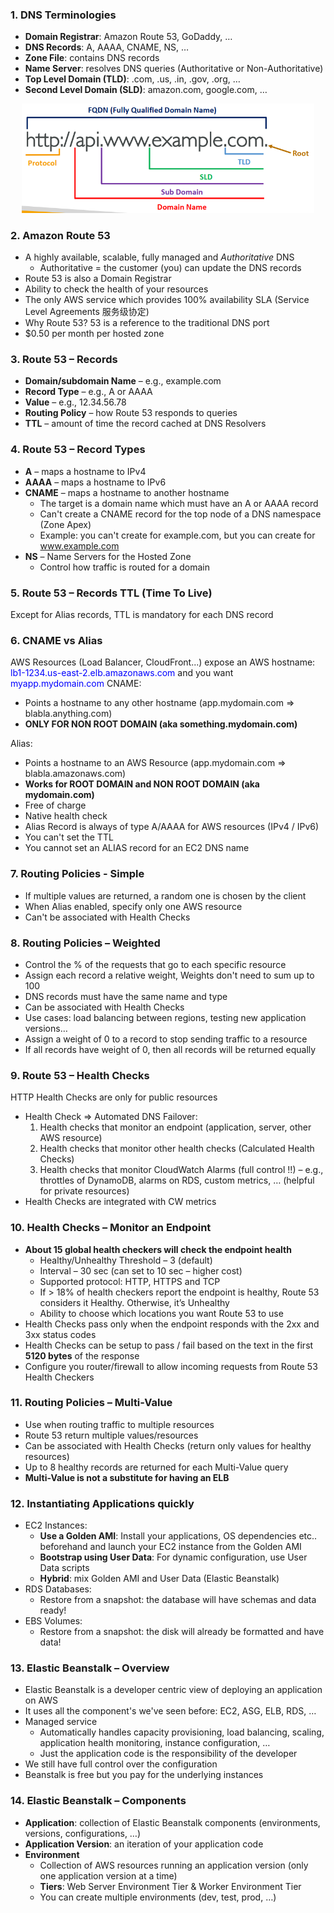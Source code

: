 ### 1. DNS Terminologies

- **Domain Registrar**: Amazon Route 53, GoDaddy, …
- **DNS Records**: A, AAAA, CNAME, NS, …
- **Zone File**: contains DNS records
- **Name Server**: resolves DNS queries (Authoritative or Non-Authoritative)
- **Top Level Domain (TLD)**: .com, .us, .in, .gov, .org, …
- **Second Level Domain (SLD)**: amazon.com, google.com, …
<center><img src="dns.png" style="zoom:60%"></center>

### 2. Amazon Route 53

- A highly available, scalable, fully managed and *Authoritative* DNS
  - Authoritative = the customer (you) can update the DNS records
- Route 53 is also a Domain Registrar
- Ability to check the health of your resources
- The only AWS service which provides 100% availability SLA (Service Level Agreements 服务级协定)
- Why Route 53? 53 is a reference to the traditional DNS port
- $0.50 per month per hosted zone

### 3. Route 53 – Records

- **Domain/subdomain Name** – e.g., example.com
- **Record Type** – e.g., A or AAAA
- **Value** – e.g., 12.34.56.78
- **Routing Policy** – how Route 53 responds to queries
- **TTL** – amount of time the record cached at DNS Resolvers

### 4. Route 53 – Record Types

- **A** – maps a hostname to IPv4
- **AAAA** – maps a hostname to IPv6
- **CNAME** – maps a hostname to another hostname
  - The target is a domain name which must have an A or AAAA record
  - Can't create a CNAME record for the top node of a DNS namespace (Zone Apex)
  - Example: you can't create for example.com, but you can create for www.example.com
- **NS** – Name Servers for the Hosted Zone
  - Control how traffic is routed for a domain

### 5. Route 53 – Records TTL (Time To Live)
Except for Alias records, TTL is mandatory for each DNS record

### 6. CNAME vs Alias
AWS Resources (Load Balancer, CloudFront...) expose an AWS hostname: <font color=blue>lb1-1234.us-east-2.elb.amazonaws.com</font> and you want <font color=blue>myapp.mydomain.com</font>
CNAME:

- Points a hostname to any other hostname (app.mydomain.com => blabla.anything.com)
- **ONLY FOR NON ROOT DOMAIN (aka something.mydomain.com)**

Alias:
- Points a hostname to an AWS Resource (app.mydomain.com => blabla.amazonaws.com)
- **Works for ROOT DOMAIN and NON ROOT DOMAIN (aka mydomain.com)**
- Free of charge
- Native health check
- Alias Record is always of type A/AAAA for AWS resources (IPv4 / IPv6)
- You can't set the TTL
- You cannot set an ALIAS record for an EC2 DNS name

### 7. Routing Policies - Simple
- If multiple values are returned, a random one is chosen by the client
- When Alias enabled, specify only one AWS resource
- Can't be associated with Health Checks

### 8. Routing Policies – Weighted

- Control the % of the requests that go to each specific resource
- Assign each record a relative weight, Weights don't need to sum up to 100
- DNS records must have the same name and type
- Can be associated with Health Checks
- Use cases: load balancing between regions, testing new application versions…
- Assign a weight of 0 to a record to stop sending traffic to a resource
- If all records have weight of 0, then all records will be returned equally

### 9. Route 53 – Health Checks
HTTP Health Checks are only for public resources

- Health Check => Automated DNS Failover:
  1. Health checks that monitor an endpoint (application, server, other AWS resource)
  2. Health checks that monitor other health checks (Calculated Health Checks)
  3. Health checks that monitor CloudWatch Alarms (full control !!) – e.g., throttles of DynamoDB, alarms on RDS, custom metrics, … (helpful for private resources)
- Health Checks are integrated with CW metrics

### 10. Health Checks – Monitor an Endpoint

- **About 15 global health checkers will check the endpoint health**
  - Healthy/Unhealthy Threshold – 3 (default)
  - Interval – 30 sec (can set to 10 sec – higher cost)
  - Supported protocol: HTTP, HTTPS and TCP
  - If > 18% of health checkers report the endpoint is healthy, Route 53 considers it Healthy. Otherwise, it’s Unhealthy
  - Ability to choose which locations you want Route 53 to use
- Health Checks pass only when the endpoint responds with the 2xx and 3xx status codes
- Health Checks can be setup to pass / fail based on the text in the first **5120 bytes** of the response
- Configure you router/firewall to allow incoming requests from Route 53 Health Checkers

### 11. Routing Policies – Multi-Value

- Use when routing traffic to multiple resources
- Route 53 return multiple values/resources
- Can be associated with Health Checks (return only values for healthy resources)
- Up to 8 healthy records are returned for each Multi-Value query
- **Multi-Value is not a substitute for having an ELB**

### 12. Instantiating Applications quickly

- EC2 Instances:
  - **Use a Golden AMI**: Install your applications, OS dependencies etc.. beforehand and launch your EC2 instance from the Golden AMI
  - **Bootstrap using User Data**: For dynamic configuration, use User Data scripts
  - **Hybrid**: mix Golden AMI and User Data (Elastic Beanstalk)
- RDS Databases:
  - Restore from a snapshot: the database will have schemas and data ready!
- EBS Volumes:
  - Restore from a snapshot: the disk will already be formatted and have data!

### 13. Elastic Beanstalk – Overview

- Elastic Beanstalk is a developer centric view of deploying an application on AWS
- It uses all the component's we've seen before: EC2, ASG, ELB, RDS, … 
- Managed service
  - Automatically handles capacity provisioning, load balancing, scaling, application health monitoring, instance configuration, …
  - Just the application code is the responsibility of the developer
- We still have full control over the configuration
- Beanstalk is free but you pay for the underlying instances

### 14. Elastic Beanstalk – Components

- **Application**: collection of Elastic Beanstalk components (environments, versions, configurations, …)
- **Application Version**: an iteration of your application code
- **Environment**
  - Collection of AWS resources running an application version (only one application version at a time)
  - **Tiers**: Web Server Environment Tier & Worker Environment Tier
  - You can create multiple environments (dev, test, prod, …)